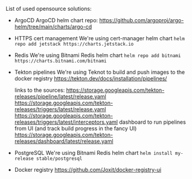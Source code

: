 List of used opensource solutions:

- ArgoCD
    ArgoCD helm chart repo:
    https://github.com/argoproj/argo-helm/tree/main/charts/argo-cd
- HTTPS cert management
    We're using cert-manager helm chart
    ```helm repo add jetstack https://charts.jetstack.io```
- Redis
    We're using Bitnami Redis helm chart
    ```helm repo add bitnami https://charts.bitnami.com/bitnami```
- Tekton pipelines
    We're using Teknot to build and push images to the docker registry
    https://tekton.dev/docs/installation/pipelines/

    links to the sources:
    https://storage.googleapis.com/tekton-releases/pipeline/latest/release.yaml
    https://storage.googleapis.com/tekton-releases/triggers/latest/release.yaml
    https://storage.googleapis.com/tekton-releases/triggers/latest/interceptors.yaml
    dashboard to run pipelines from UI (and track build progress in the fancy UI)
    https://storage.googleapis.com/tekton-releases/dashboard/latest/release.yaml
- PostgreSQL
    We're using Bitnami Redis helm chart
    ```helm install my-release stable/postgresql```
- Docker registry
    https://github.com/Joxit/docker-registry-ui